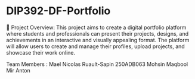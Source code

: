 # DIP392-DF-Portfolio
📌 Project Overview: This project aims to create a digital portfolio platform where students and professionals can present their projects, designs, and achievements in an interactive and visually appealing format. The platform will allow users to create and manage their profiles, upload projects, and showcase their work online.

Team Members :
Mael Nicolas Ruault-Sapin 250ADB063
Mohsin Maqbool Mir
Anton
